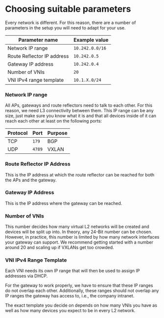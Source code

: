 # Choosing suitable parameters

Every network is different. For this reason, there are a number of parameters in the setup you will need to adapt for your use.

| Parameter name             | Example value   |
| -------------------------- | --------------- |
| Network IP range           | `10.242.0.0/16` |
| Route Reflector IP address | `10.242.0.5`    |
| Gateway IP address         | `10.242.0.4`    |
| Number of VNIs             | `20`            |
| VNI IPv4 range template    | `10.1.X.0/24`   |

### Network IP range

All APs, gateways and route reflectors need to talk to each other.
For this reason, we need L3 connectivity between them.
This IP range can be any size, just make sure you know what it is and that all devices inside of it can reach each other at least on the following ports:

| Protocol | Port   | Purpose |
| -------- | ------ | ------- |
| TCP      | `179`  | BGP     |
| UDP      | `4789` | VXLAN   |

### Route Reflector IP Address

This is the IP address at which the route reflector can be reached for both the APs and the gateway.

### Gateway IP Address

This is the IP address where the gateway can be reached.

### Number of VNIs

This number decides how many virtual L2 networks will be created and devices will be split up into.
In theory, any 24-Bit number can be chosen. However, in practice, this number is limited by how many network interfaces your gateway can support.
We recommend getting started with a number around 20 and scaling up if VXLANs get too crowded.

### VNI IPv4 Range Template

Each VNI needs its own IP range that will then be used to assign IP addresses via DHCP.

For the gateway to work properly, we have to ensure that these IP ranges do not overlap each other.
Additionally, these ranges should not overlap any IP ranges the gateway has access to, i.e., the company intranet.

The exact template you decide on depends on how many VNIs you have as well as how many devices you expect to be in every L2 network.
